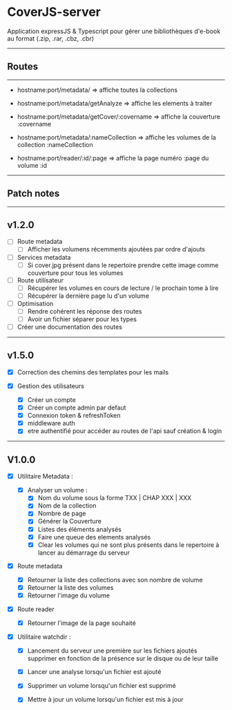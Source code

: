 # CoverJS-server
Application expressJS & Typescript pour gérer une bibliothèques 
d'e-book au format (.zip, .rar, .cbz, .cbr)

---
## Routes
---
* hostname:port/metadata/ => affiche toutes la collections
* hostname:port/metadata/getAnalyze => affiche les elements à traiter
* hostname:port/metadata/getCover/:covername => affiche la couverture :covername
* hostname:port/metadata/:nameCollection => affiche les volumes de la collection :nameCollection 

* hostname:port/reader/:id/:page => affiche la page numéro :page du volume :id


---
## Patch notes
---
## v1.2.0

  * [ ] Route metadata
    * [ ] Afficher les volumens récemments ajoutées par ordre d'ajouts
  * [ ] Services metadata
    * [ ] Si cover.jpg présent dans le repertoire prendre cette image comme couverture pour tous les volumes

  * [ ] Route utilisateur
    * [ ] Récupérer les volumes en cours de lecture / le prochain tome à lire
    * [ ] Récupérer la dernière page lu d'un volume

  * [ ] Optimisation
    * [ ] Rendre cohérent les réponse des routes
    * [ ] Avoir un fichier séparer pour les types

  * [ ] Créer une documentation des routes

---
## v1.5.0

  * [x] Correction des chemins des templates pour les mails

  * [x] Gestion des utilisateurs
    * [x] Créer un compte
    * [x] Créer un compte admin par defaut
    * [x] Connexion token & refreshToken
    * [x] middleware auth
    * [x] etre authentifié pour accéder au routes de l'api sauf création & login

---
## V1.0.0

* [x] Utilitaire Metadata :
  
  * [x] Analyser un volume :
    * [x] Nom du volume sous la forme TXX | CHAP XXX | XXX
    * [x] Nom de la collection
    * [x] Nombre de page
    * [x] Générer la Couverture
    * [x] Listes des éléments analysés
    * [x] Faire une queue des elements analysés
    * [x] Clear les volumes qui ne sont plus présents dans le repertoire à lancer au démarrage du serveur

* [x] Route metadata
  * [x] Retourner la liste des collections avec son nombre de volume
  * [x] Retourner la liste des volumes
  * [x] Retourner l'image du volume

* [x] Route reader
  * [x] Retourner l'image de la page souhaité

* [x] Utilitaire watchdir :
  * [x] Lancement du serveur une première sur les fichiers ajoutés 
        supprimer en fonction de la présence sur le disque ou de leur taille
        
  * [x] Lancer une analyse lorsqu'un fichier est ajouté
  * [x] Supprimer un volume lorsqu'un fichier est supprimé
  * [x] Mettre à jour un volume lorsqu'un fichier est mis à jour